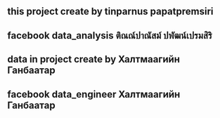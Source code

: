 ## this project create by tinparnus papatpremsiri
## facebook data_analysis ติณณ์ปาณัสม์ ปพัฒน์เปรมสิริ
## data in project create by Халтмаагийн Ганбаатар
## facebook data_engineer Халтмаагийн Ганбаатар

